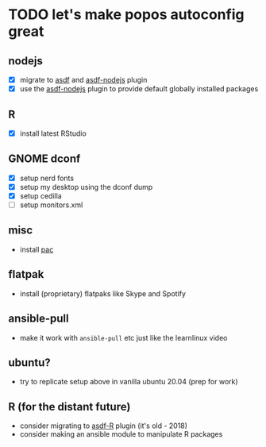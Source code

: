 # TODO let's make popos autoconfig great

## nodejs

- [x] migrate to [asdf] and [asdf-nodejs] plugin
- [x] use the [asdf-nodejs] plugin to provide default globally installed packages

## R

- [x] install latest RStudio

## GNOME dconf

- [x] setup nerd fonts
- [x] setup my desktop using the dconf dump
- [x] setup cedilla
- [ ] setup monitors.xml

## misc

- install [pac]

## flatpak

- install (proprietary) flatpaks like Skype and Spotify

## ansible-pull

- make it work with `ansible-pull` etc just like the learnlinux video

## ubuntu?

- try to replicate setup above in vanilla ubuntu 20.04 (prep for work)

## R (for the distant future)

- consider migrating to [asdf-R] plugin (it's old - 2018)
- consider making an ansible module to manipulate R packages

[asdf]: https://github.com/asdf-vm/asdf
[asdf-nodejs]: https://github.com/asdf-vm/asdf-nodejs
[asdf-R]: https://github.com/iroddis/asdf-R
[pac]: https://github.com/sigriston/pac
